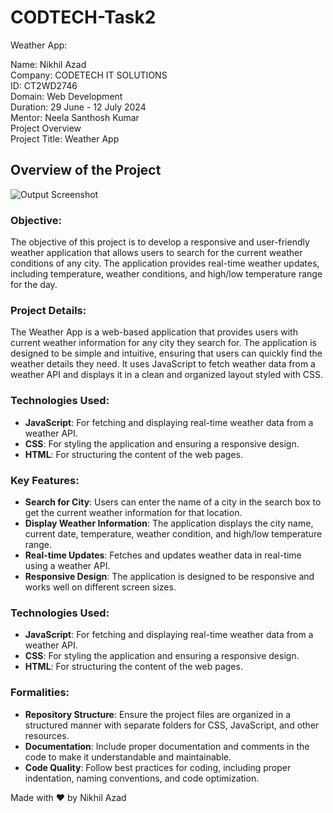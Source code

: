 # CODTECH-Task2

Weather App:

Name: Nikhil Azad <br> 
Company: CODETECH IT SOLUTIONS <br> 
ID: CT2WD2746 <br> 
Domain: Web Development <br> 
Duration: 29 June - 12 July 2024 <br> 
Mentor: Neela Santhosh Kumar <br> 
Project Overview  <br>
Project Title: Weather App <br> 

## Overview of the Project
![Output Screenshot](https://github.com/nikhilazad1/CODTECH-Task2/assets/158045459/8cd92d4b-0c8e-4051-85e6-36bbd5dd5fe4)


### Objective:

The objective of this project is to develop a responsive and user-friendly weather application that allows users to search for the current weather conditions of any city. The application provides real-time weather updates, including temperature, weather conditions, and high/low temperature range for the day.

### Project Details:

The Weather App is a web-based application that provides users with current weather information for any city they search for. The application is designed to be simple and intuitive, ensuring that users can quickly find the weather details they need. It uses JavaScript to fetch weather data from a weather API and displays it in a clean and organized layout styled with CSS.

### Technologies Used:

- **JavaScript**: For fetching and displaying real-time weather data from a weather API.
- **CSS**: For styling the application and ensuring a responsive design.
- **HTML**: For structuring the content of the web pages.

### Key Features:

- **Search for City**: Users can enter the name of a city in the search box to get the current weather information for  that location.
- **Display Weather Information**: The application displays the city name, current date, temperature, weather    condition, and high/low temperature range.
- **Real-time Updates**: Fetches and updates weather data in real-time using a weather API.
- **Responsive Design**: The application is designed to be responsive and works well on different screen sizes.

### Technologies Used:

- **JavaScript**: For fetching and displaying real-time weather data from a weather API.
- **CSS**: For styling the application and ensuring a responsive design.
- **HTML**: For structuring the content of the web pages.

### Formalities:

- **Repository Structure**: Ensure the project files are organized in a structured manner with separate folders for CSS, JavaScript, and other resources.
- **Documentation**: Include proper documentation and comments in the code to make it understandable and maintainable.
- **Code Quality**: Follow best practices for coding, including proper indentation, naming conventions, and code optimization.

Made with ❤️ by Nikhil Azad


